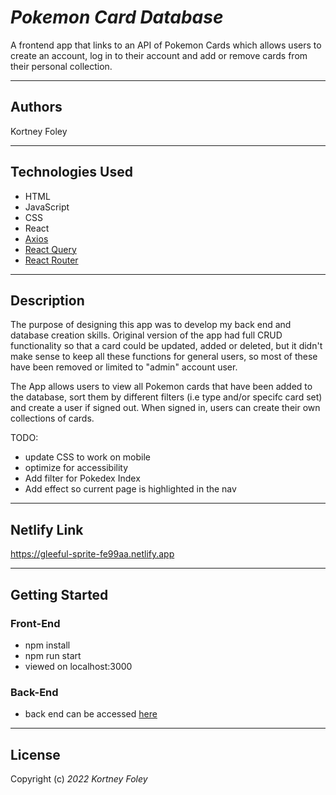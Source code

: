 # _Pokemon Card Database_

A frontend app that links to an API of Pokemon Cards which allows users to create an account, log in to their account and add or remove cards from their personal collection.

---

## Authors

Kortney Foley

---

## Technologies Used

-   HTML
-   JavaScript
-   CSS
-   React
-   [Axios](https://www.npmjs.com/package/axios)
-   [React Query](https://tanstack.com/query/v4/)
-   [React Router](https://reactrouter.com/en/main)

---

## Description

The purpose of designing this app was to develop my back end and database creation skills. Original version of the app had full CRUD functionality so that a card could be updated, added or deleted, but it didn't make sense to keep all these functions for general users, so most of these have been removed or limited to "admin" account user.

The App allows users to view all Pokemon cards that have been added to the database, sort them by different filters (i.e type and/or specifc card set) and create a user if signed out. When signed in, users can create their own collections of cards.

TODO:

-   update CSS to work on mobile
-   optimize for accessibility
-   Add filter for Pokedex Index
-   Add effect so current page is highlighted in the nav

---

## Netlify Link

https://gleeful-sprite-fe99aa.netlify.app

---

## Getting Started

### Front-End

-   npm install
-   npm run start
-   viewed on localhost:3000

### Back-End

-   back end can be accessed [here](https://github.com/kfoley123/pokemonCardDjango)

---

## License

Copyright (c) _2022_ _Kortney Foley_
